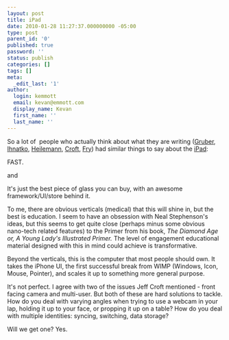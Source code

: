 ```yaml
---
layout: post
title: iPad
date: 2010-01-28 11:27:37.000000000 -05:00
type: post
parent_id: '0'
published: true
password: ''
status: publish
categories: []
tags: []
meta:
  _edit_last: '1'
author:
  login: kemmott
  email: kevan@emmott.com
  display_name: Kevan
  first_name: ''
  last_name: ''
---
```

<p>So a lot of  people who actually think about what they are writing (<a href="http://daringfireball.net/2010/01/ipad_big_picture">Gruber</a>, <a href="http://ihnatko.com/2010/01/27/apple-tablet-week-the-event-liveblog/">Ihnatko</a>, <a href="http://binarybonsai.com/2010/01/28/the-ipad/#comment-169906">Heilemann</a>, <a href="http://jeffcroft.com/blog/2010/jan/28/ipad-thoughts/">Croft</a>, <a href="http://www.stephenfry.com/2010/01/28/ipad-about/">Fry</a>) had similar things to say about the <a href="http://www.apple.com/ipad">iPad</a>:</p>
<p>FAST.</p>
<p>and</p>
<p>It's just the best piece of glass you can buy, with an awesome framework/UI/store behind it.</p>
<p>To me, there are obvious verticals (medical) that this will shine in, but the best is education. I seem to have an obsession with Neal Stephenson's ideas, but this seems to get quite close (perhaps minus some obvious nano-tech related features) to the Primer from his book, <em>The Diamond Age or, A Young Lady's Illustrated Primer. </em>The level of engagement educational material designed with this in mind could achieve is transformative.</p>
<p>Beyond the verticals, this is the computer that most people should own. It takes the iPhone UI, the first successful break from WIMP (Windows, Icon, Mouse, Pointer), and scales it up to something more general purpose.</p>
<p>It's not perfect. I agree with two of the issues Jeff Croft mentioned - front facing camera and multi-user. But both of these are hard solutions to tackle. How do you deal with varying angles when trying to use a webcam in your lap, holding it up to your face, or propping it up on a table? How do you deal with multiple identities: syncing, switching, data storage?</p>
<p>Will we get one? Yes.</p>
